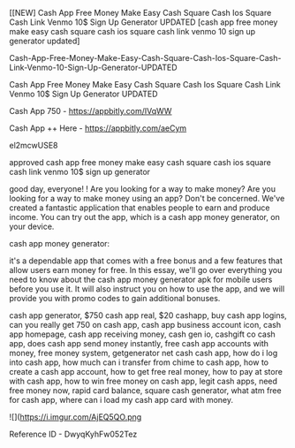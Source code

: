 [[NEW] Cash App Free Money Make Easy Cash Square Cash Ios Square Cash Link Venmo 10$ Sign Up Generator UPDATED [cash app free money make easy cash square cash ios square cash link venmo 10 sign up generator updated]

Cash-App-Free-Money-Make-Easy-Cash-Square-Cash-Ios-Square-Cash-Link-Venmo-10-Sign-Up-Generator-UPDATED

Cash App Free Money Make Easy Cash Square Cash Ios Square Cash Link Venmo 10$ Sign Up Generator UPDATED

Cash App 750 -  https://appbitly.com/IVqWW


Cash App ++ Here - https://appbitly.com/aeCym


el2mcwUSE8

approved cash app free money make easy cash square cash ios square cash link venmo 10$ sign up generator

good day, everyone! ! Are you looking for a way to make money? Are you looking for a way to make money using an app? Don't be concerned. We've created a fantastic application that enables people to earn and produce income. You can try out the app, which is a cash app money generator, on your device.

cash app money generator:

it's a dependable app that comes with a free bonus and a few features that allow users earn money for free. In this essay, we'll go over everything you need to know about the cash app money generator apk for mobile users before you use it. It will also instruct you on how to use the app, and we will provide you with promo codes to gain additional bonuses.

cash app generator, $750 cash app real, $20 cashapp, buy cash app logins, can you really get 750 on cash app, cash app business account icon, cash app homepage, cash app receiving money, cash gen io, cashgift co cash app, does cash app send money instantly, free cash app accounts with money, free money system, getgenerator net cash cash app, how do i log into cash app, how much can i transfer from chime to cash app, how to create a cash app account, how to get free real money, how to pay at store with cash app, how to win free money on cash app, legit cash apps, need free money now, rapid card balance, square cash generator, what atm free for cash app, where can i load my cash app card with money.

![](https://i.imgur.com/AjEQ5QO.png

Reference ID - DwyqKyhFw052Tez